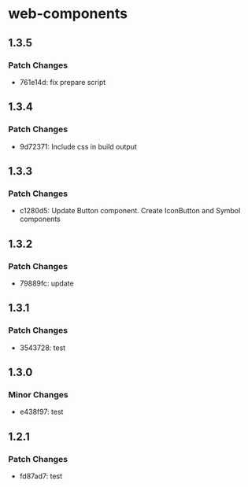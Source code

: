 # web-components

## 1.3.5

### Patch Changes

- 761e14d: fix prepare script

## 1.3.4

### Patch Changes

- 9d72371: Include css in build output

## 1.3.3

### Patch Changes

- c1280d5: Update Button component. Create IconButton and Symbol components

## 1.3.2

### Patch Changes

- 79889fc: update

## 1.3.1

### Patch Changes

- 3543728: test

## 1.3.0

### Minor Changes

- e438f97: test

## 1.2.1

### Patch Changes

- fd87ad7: test
